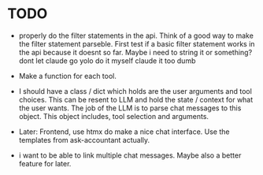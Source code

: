 # TODO

* properly do the filter statements in the api. Think of a good way to make the filter statement parseble. First test if a basic filter statement works in the api because it doesnt so far. Maybe i need to string it or something? dont let claude go yolo do it myself claude it too dumb

* Make a function for each tool. 

* I should have a class / dict which holds are the user arguments and tool choices. This can be resent to LLM and hold the state / context for what the user wants. The job of the LLM is to parse chat messages to this object. This object includes, tool selection and arguments. 

* Later: Frontend, use htmx do make a nice chat interface. Use the templates from ask-accountant actually. 

* i want to be able to link multiple chat messages. Maybe also a better feature for later. 